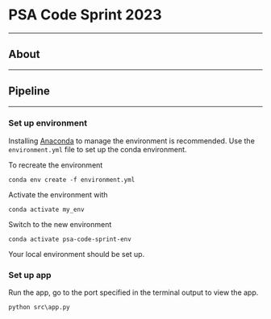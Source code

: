 # PSA Code Sprint 2023

---
## About



---
## Pipeline



---
### Set up environment

Installing [Anaconda](https://www.anaconda.com/) to manage the environment is recommended. Use the `environment.yml` file to set up the conda environment.

To recreate the environment
```
conda env create -f environment.yml
```

Activate the environment with
```
conda activate my_env
```

Switch to the new environment 
```
conda activate psa-code-sprint-env
```

Your local environment should be set up.

### Set up app

Run the app, go to the port specified in the terminal output to view the app.
```
python src\app.py
```